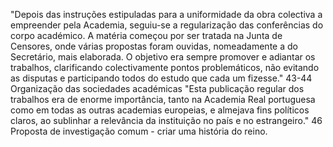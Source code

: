 "Depois das instruções estipuladas para a uniformidade da obra colectiva a empreender pela Academia, seguiu-se a regularização das conferências do corpo académico. A matéria começou por ser tratada na Junta de Censores, onde várias propostas foram ouvidas, nomeadamente a do Secretário, mais elaborada. O objetivo era sempre promover e adiantar os trabalhos, clarificando colectivamente pontos problemáticos, não evitando as disputas e participando todos do estudo que cada um fizesse." 43-44
Organização das sociedades académicas
"Esta publicação regular dos trabalhos era de enorme importância, tanto na Academia Real portuguesa como em todas as outras academias europeias, e almejava fins políticos claros, ao sublinhar a relevância da instituição no país e no estrangeiro." 46
Proposta de investigação comum - criar uma história do reino.
